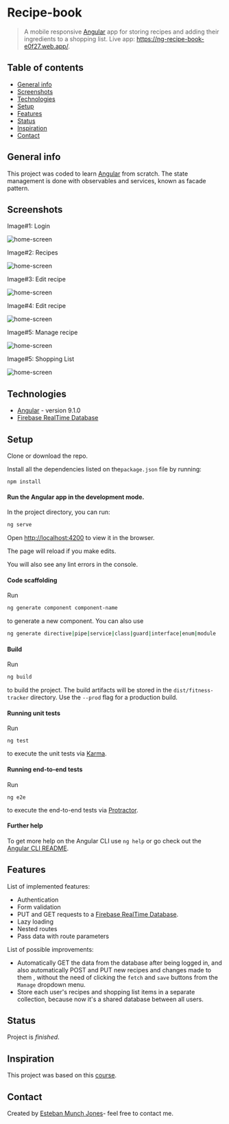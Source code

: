 # Recipe-book
> A mobile responsive [Angular](https://angular.io/) app for storing recipes and adding their ingredients to a shopping list. Live app: https://ng-recipe-book-e0f27.web.app/.

## Table of contents

* [General info](#general-info)
* [Screenshots](#screenshots)
* [Technologies](#technologies)
* [Setup](#setup)
* [Features](#features)
* [Status](#status)
* [Inspiration](#inspiration)
* [Contact](#contact)



## General info

This project was coded to learn [Angular](https://angular.io/) from scratch. The state management is done with observables and services, known as facade pattern.



## Screenshots

Image#1: Login

![home-screen](./src/assets/recipe-1.png)



Image#2:  Recipes

![home-screen](./src/assets/recipe-2.png)



Image#3: Edit recipe

![home-screen](./src/assets/recipe-3.png)



Image#4: Edit recipe

![home-screen](./src/assets/recipe-4.png)



Image#5: Manage recipe

![home-screen](./src/assets/recipe-5.png)

Image#5: Shopping List

![home-screen](./src/assets/recipe-6.png)

## Technologies

* [Angular](https://angular.io/) - version 9.1.0
* [Firebase RealTime Database](https://firebase.google.com/docs/database)



## Setup

Clone or download the repo.

Install all the dependencies listed on the`package.json` file by running:

```
npm install
```

#### **Run the Angular app in the development mode.**

In the project directory, you can run:  

```bash
ng serve
```

Open [http://localhost:4200](http://localhost:4200) to view it in the browser.

The page will reload if you make edits.

You will also see any lint errors in the console.

#### Code scaffolding

Run 

```bash
ng generate component component-name
```

to generate a new component. You can also use

```bash
ng generate directive|pipe|service|class|guard|interface|enum|module
```

#### Build

Run 

```bash
ng build 
```

to build the project. The build artifacts will be stored in the `dist/fitness-tracker` directory. Use the `--prod` flag for a production build.

#### Running unit tests

Run 

````
ng test
````

to execute the unit tests via [Karma](https://karma-runner.github.io).

#### Running end-to-end tests

Run 

```
ng e2e
```

to execute the end-to-end tests via [Protractor](http://www.protractortest.org/).

#### Further help

To get more help on the Angular CLI use `ng help` or go check out the [Angular CLI README](https://github.com/angular/angular-cli/blob/master/README.md).



## Features

List of implemented features:
* Authentication
* Form validation
* PUT and GET  requests to a [Firebase RealTime Database](https://firebase.google.com/docs/database).
* Lazy loading
* Nested routes
* Pass data with route parameters

List of possible improvements:

* Automatically GET the data from the database after being logged in, and also automatically  POST and PUT new recipes and changes made to them , without the need of clicking the `fetch` and `save` buttons from the `Manage` dropdown menu.
* Store each user's recipes and shopping list items in a separate collection, because now it's a shared database between all users.

## Status

Project is _finished_. 



## Inspiration

This project was based on this [course](https://www.udemy.com/course/the-complete-guide-to-angular-2/).



## Contact

Created by [Esteban Munch Jones](https://www.linkedin.com/in/estebanmunchjones/)- feel free to contact me.
